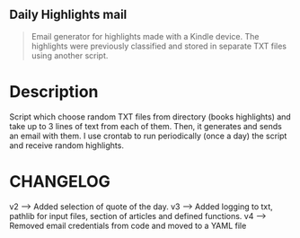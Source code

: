 ## Daily Highlights mail

> Email generator for highlights made with a Kindle device. The highlights were previously classified and stored in separate TXT files using another script.

# Description

Script which choose random TXT files from directory (books highlights) and take up to 3 lines of text from each of them. Then, it generates and sends an email with them.
I use crontab to run periodically (once a day) the script and receive random highlights.

# CHANGELOG

v2 --> Added selection of quote of the day.
v3 --> Added logging to txt, pathlib for input files, section of articles and defined functions.
v4 --> Removed email credentials from code and moved to a YAML file
